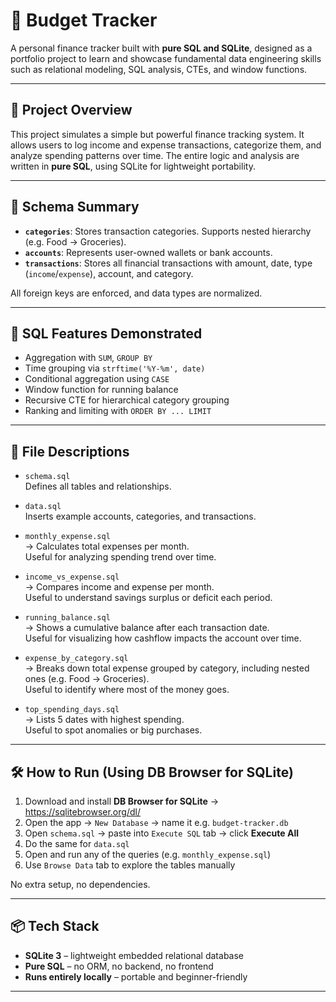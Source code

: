 # 💸 Budget Tracker

A personal finance tracker built with **pure SQL and SQLite**, designed as a portfolio project to learn and showcase fundamental data engineering skills such as relational modeling, SQL analysis, CTEs, and window functions.

---

## 📘 Project Overview

This project simulates a simple but powerful finance tracking system. It allows users to log income and expense transactions, categorize them, and analyze spending patterns over time. The entire logic and analysis are written in **pure SQL**, using SQLite for lightweight portability.

---

## 🧱 Schema Summary

- **`categories`**: Stores transaction categories. Supports nested hierarchy (e.g. Food → Groceries).
- **`accounts`**: Represents user-owned wallets or bank accounts.
- **`transactions`**: Stores all financial transactions with amount, date, type (`income`/`expense`), account, and category.

All foreign keys are enforced, and data types are normalized.

---

## 🧠 SQL Features Demonstrated

- Aggregation with `SUM`, `GROUP BY`
- Time grouping via `strftime('%Y-%m', date)`
- Conditional aggregation using `CASE`
- Window function for running balance
- Recursive CTE for hierarchical category grouping
- Ranking and limiting with `ORDER BY ... LIMIT`

---

## 📂 File Descriptions

- `schema.sql`  
  Defines all tables and relationships.

- `data.sql`  
  Inserts example accounts, categories, and transactions.

- `monthly_expense.sql`  
  → Calculates total expenses per month.  
  Useful for analyzing spending trend over time.

- `income_vs_expense.sql`  
  → Compares income and expense per month.  
  Useful to understand savings surplus or deficit each period.

- `running_balance.sql`  
  → Shows a cumulative balance after each transaction date.  
  Useful for visualizing how cashflow impacts the account over time.

- `expense_by_category.sql`  
  → Breaks down total expense grouped by category, including nested ones (e.g. Food → Groceries).  
  Useful to identify where most of the money goes.

- `top_spending_days.sql`  
  → Lists 5 dates with highest spending.  
  Useful to spot anomalies or big purchases.

---

## 🛠️ How to Run (Using DB Browser for SQLite)

1. Download and install **DB Browser for SQLite** → https://sqlitebrowser.org/dl/
2. Open the app → `New Database` → name it e.g. `budget-tracker.db`
3. Open `schema.sql` → paste into `Execute SQL` tab → click **Execute All**
4. Do the same for `data.sql`
5. Open and run any of the queries (e.g. `monthly_expense.sql`)
6. Use `Browse Data` tab to explore the tables manually

No extra setup, no dependencies.

---

## 📦 Tech Stack

- **SQLite 3** – lightweight embedded relational database
- **Pure SQL** – no ORM, no backend, no frontend
- **Runs entirely locally** – portable and beginner-friendly

---

